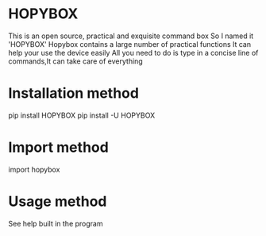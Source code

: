 # HOPYBOX
This is an open source, practical and exquisite command box
So I named it 'HOPYBOX'
Hopybox contains a large number of practical functions
It can help your use the device easily
All you need to do is type in a concise line of commands,It can take care of everything

# Installation method
pip install HOPYBOX
pip install -U HOPYBOX

# Import method
import hopybox

# Usage method
See help built in the program
